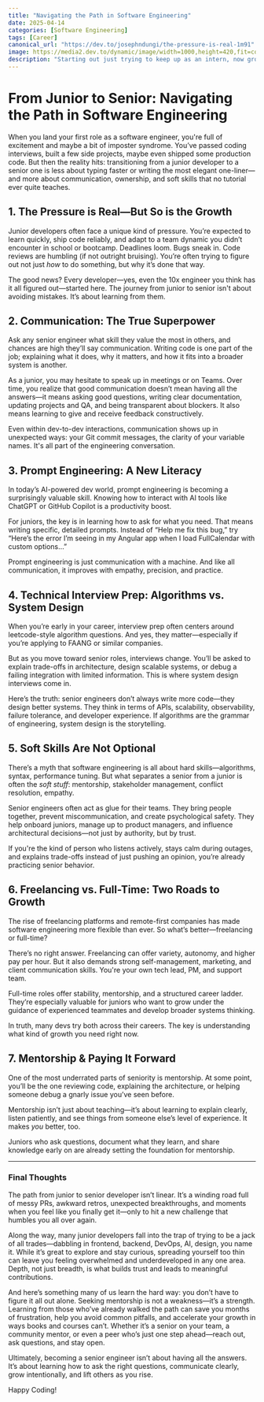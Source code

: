 ```yaml
---
title: "Navigating the Path in Software Engineering"
date: 2025-04-14
categories: [Software Engineering]
tags: [Career]
canonical_url: "https://dev.to/josephndungi/the-pressure-is-real-1m91"
image: https://media2.dev.to/dynamic/image/width=1000,height=420,fit=cover,gravity=auto,format=auto/https%3A%2F%2Fdev-to-uploads.s3.amazonaws.com%2Fuploads%2Farticles%2Fnxmu1ydpgjbst0hq5zj3.jpg
description: "Starting out just trying to keep up as an intern, now growing through the grind as a junior dev—here’s a look at the lessons, the missteps, and what it really takes to aim for senior roles."
---
```


# From Junior to Senior: Navigating the Path in Software Engineering

When you land your first role as a software engineer, you're full of excitement and maybe a bit of imposter syndrome. You’ve passed coding interviews, built a few side projects, maybe even shipped some production code. But then the reality hits: transitioning from a junior developer to a senior one is less about typing faster or writing the most elegant one-liner—and more about communication, ownership, and soft skills that no tutorial ever quite teaches.

## 1. The Pressure is Real—But So is the Growth

Junior developers often face a unique kind of pressure. You’re expected to learn quickly, ship code reliably, and adapt to a team dynamic you didn’t encounter in school or bootcamp. Deadlines loom. Bugs sneak in. Code reviews are humbling (if not outright bruising). You’re often trying to figure out not just *how* to do something, but why it’s done that way.

The good news? Every developer—yes, even the 10x engineer you think has it all figured out—started here. The journey from junior to senior isn't about avoiding mistakes. It’s about learning from them.

## 2. Communication: The True Superpower

Ask any senior engineer what skill they value the most in others, and chances are high they’ll say communication. Writing code is one part of the job; explaining what it does, why it matters, and how it fits into a broader system is another.

As a junior, you may hesitate to speak up in meetings or on Teams. Over time, you realize that good communication doesn’t mean having all the answers—it means asking good questions, writing clear documentation, updating projects and QA, and being transparent about blockers. It also means learning to give and receive feedback constructively.

Even within dev-to-dev interactions, communication shows up in unexpected ways: your Git commit messages, the clarity of your variable names. It's all part of the engineering conversation.

## 3. Prompt Engineering: A New Literacy

In today’s AI-powered dev world, prompt engineering is becoming a surprisingly valuable skill. Knowing how to interact with AI tools like ChatGPT or GitHub Copilot is a productivity boost.

For juniors, the key is in learning how to ask for what you need. That means writing specific, detailed prompts. Instead of “Help me fix this bug,” try “Here’s the error I’m seeing in my Angular app when I load FullCalendar with custom options…”

Prompt engineering is just communication with a machine. And like all communication, it improves with empathy, precision, and practice.

## 4. Technical Interview Prep: Algorithms vs. System Design

When you’re early in your career, interview prep often centers around leetcode-style algorithm questions. And yes, they matter—especially if you’re applying to FAANG or similar companies.

But as you move toward senior roles, interviews change. You’ll be asked to explain trade-offs in architecture, design scalable systems, or debug a failing integration with limited information. This is where system design interviews come in.

Here’s the truth: senior engineers don’t always write more code—they design better systems. They think in terms of APIs, scalability, observability, failure tolerance, and developer experience. If algorithms are the grammar of engineering, system design is the storytelling.

## 5. Soft Skills Are Not Optional

There’s a myth that software engineering is all about hard skills—algorithms, syntax, performance tuning. But what separates a senior from a junior is often the *soft stuff*: mentorship, stakeholder management, conflict resolution, empathy.

Senior engineers often act as glue for their teams. They bring people together, prevent miscommunication, and create psychological safety. They help onboard juniors, manage up to product managers, and influence architectural decisions—not just by authority, but by trust.

If you're the kind of person who listens actively, stays calm during outages, and explains trade-offs instead of just pushing an opinion, you’re already practicing senior behavior.

## 6. Freelancing vs. Full-Time: Two Roads to Growth

The rise of freelancing platforms and remote-first companies has made software engineering more flexible than ever. So what’s better—freelancing or full-time?

There’s no right answer. Freelancing can offer variety, autonomy, and higher pay per hour. But it also demands strong self-management, marketing, and client communication skills. You're your own tech lead, PM, and support team.

Full-time roles offer stability, mentorship, and a structured career ladder. They’re especially valuable for juniors who want to grow under the guidance of experienced teammates and develop broader systems thinking.

In truth, many devs try both across their careers. The key is understanding what kind of growth you need right now.

## 7. Mentorship & Paying It Forward

One of the most underrated parts of seniority is mentorship. At some point, you’ll be the one reviewing code, explaining the architecture, or helping someone debug a gnarly issue you’ve seen before.

Mentorship isn’t just about teaching—it’s about learning to explain clearly, listen patiently, and see things from someone else’s level of experience. It makes *you* better, too.

Juniors who ask questions, document what they learn, and share knowledge early on are already setting the foundation for mentorship.

---

### Final Thoughts

The path from junior to senior developer isn’t linear. It’s a winding road full of messy PRs, awkward retros, unexpected breakthroughs, and moments when you feel like you finally get it—only to hit a new challenge that humbles you all over again.

Along the way, many junior developers fall into the trap of trying to be a jack of all trades—dabbling in frontend, backend, DevOps, AI, design, you name it. While it’s great to explore and stay curious, spreading yourself too thin can leave you feeling overwhelmed and underdeveloped in any one area. Depth, not just breadth, is what builds trust and leads to meaningful contributions.

And here’s something many of us learn the hard way: you don’t have to figure it all out alone. Seeking mentorship is not a weakness—it’s a strength. Learning from those who’ve already walked the path can save you months of frustration, help you avoid common pitfalls, and accelerate your growth in ways books and courses can’t. Whether it’s a senior on your team, a community mentor, or even a peer who’s just one step ahead—reach out, ask questions, and stay open.

Ultimately, becoming a senior engineer isn’t about having all the answers. It’s about learning how to ask the right questions, communicate clearly, grow intentionally, and lift others as you rise.

Happy Coding!
